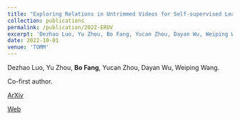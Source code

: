 ```yaml
---
title: "Exploring Relations in Untrimmed Videos for Self-supervised Learning"
collection: publications
permalink: /publication/2022-ERUV
excerpt: 'Dezhao Luo, Yu Zhou, Bo Fang, Yucan Zhou, Dayan Wu, Weiping Wang. (Co-first author)'
date: 2022-10-01
venue: 'TOMM'
---
```

Dezhao Luo, Yu Zhou, <b>Bo Fang</b>, Yucan Zhou, Dayan Wu, Weiping Wang.

Co-first author.

[ArXiv](https://arxiv.org/abs/2008.02711)

[Web](https://dl.acm.org/doi/abs/10.1145/3473342)

